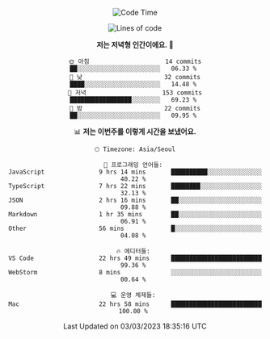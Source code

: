 <div align='center'>
 
<!--START_SECTION:waka-->
![Code Time](http://img.shields.io/badge/Code%20Time-2%2C421%20hrs%2035%20mins-blue)

![Lines of code](https://img.shields.io/badge/%EC%A0%80%EB%8A%94%20%EC%97%AC%ED%83%9C%EA%B9%8C%EC%A7%80%20-788.3%20thousand%20%EC%A4%84%EC%9D%98%20%EC%BD%94%EB%93%9C%EB%A5%BC%20%EC%9E%91%EC%84%B1%ED%96%88%EC%96%B4%EC%9A%94.-blue)

**저는 저녁형 인간이에요. 🦉** 

```text
🌞 아침                     14 commits          ██░░░░░░░░░░░░░░░░░░░░░░░   06.33 % 
🌆 낮　                     32 commits          ████░░░░░░░░░░░░░░░░░░░░░   14.48 % 
🌃 저녁                     153 commits         █████████████████░░░░░░░░   69.23 % 
🌙 밤　                     22 commits          ██░░░░░░░░░░░░░░░░░░░░░░░   09.95 % 
```


📊 **저는 이번주를 이렇게 시간을 보냈어요.** 

```text
🕑︎ Timezone: Asia/Seoul

💬 프로그래밍 언어들: 
JavaScript               9 hrs 14 mins       ██████████░░░░░░░░░░░░░░░   40.22 % 
TypeScript               7 hrs 22 mins       ████████░░░░░░░░░░░░░░░░░   32.13 % 
JSON                     2 hrs 16 mins       ██░░░░░░░░░░░░░░░░░░░░░░░   09.88 % 
Markdown                 1 hr 35 mins        ██░░░░░░░░░░░░░░░░░░░░░░░   06.91 % 
Other                    56 mins             █░░░░░░░░░░░░░░░░░░░░░░░░   04.08 % 

🔥 에디터들: 
VS Code                  22 hrs 49 mins      █████████████████████████   99.36 % 
WebStorm                 8 mins              ░░░░░░░░░░░░░░░░░░░░░░░░░   00.64 % 

💻 운영 체제들: 
Mac                      22 hrs 58 mins      █████████████████████████   100.00 % 
```


 Last Updated on 03/03/2023 18:35:16 UTC
<!--END_SECTION:waka-->
 </div>
<!---
Emewjin/Emewjin is a ✨ special ✨ repository because its `README.md` (this file) appears on your GitHub profile.
You can click the Preview link to take a look at your changes.
--->
